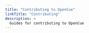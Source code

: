 ```yaml
---
title: "Contributing to OpenCue"
linkTitle: "Contributing"
description: >
  Guides for contributing to OpenCue
---
```

